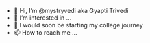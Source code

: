 - 👋 Hi, I’m @mystryvedi aka Gyapti Trivedi 
- 👀 I’m interested in ...
- 🌱 I would soon be starting my college journey 
- 📫 How to reach me ...

<!---
mystryvedi/mystryvedi is a ✨ special ✨ repository because its `README.md` (this file) appears on your GitHub profile.
You can click the Preview link to take a look at your changes.
--->
